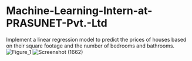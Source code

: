 # Machine-Learning-Intern-at-PRASUNET-Pvt.-Ltd
Implement a linear regression model to predict the prices of houses based on their square footage and the number of bedrooms and bathrooms.
![Figure_1](https://github.com/user-attachments/assets/f6a13068-320f-4872-8d08-173e342300dc)
![Screenshot (1662)](https://github.com/user-attachments/assets/0220bc7f-3ad5-4c17-876d-884e86d3492f)
